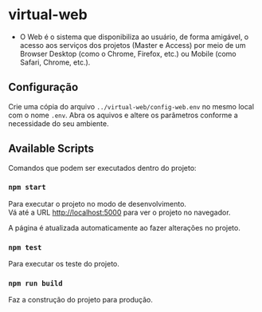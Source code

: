 # virtual-web

- O Web é o sistema que disponibiliza ao usuário, de forma amigável, o acesso aos serviços dos projetos (Master e Access) por meio de um Browser Desktop (como o Chrome, Firefox, etc.) ou Mobile (como Safari, Chrome, etc.).

## Configuração

Crie uma cópia do arquivo `../virtual-web/config-web.env` no mesmo local com o nome `.env`. Abra os aquivos e altere os parâmetros conforme a necessidade do seu ambiente.

## Available Scripts

Comandos que podem ser executados dentro do projeto:

### `npm start`

Para executar o projeto no modo de desenvolvimento.<br>
Vá até a URL [http://localhost:5000](http://localhost:5000) para ver o projeto no navegador.

A página é atualizada automaticamente ao fazer alterações no projeto.

### `npm test`

Para executar os teste do projeto.

### `npm run build`

Faz a construção do projeto para produção.
